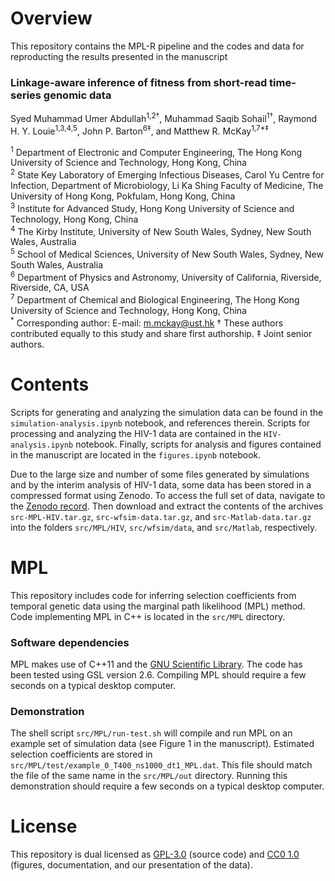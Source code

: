 # Overview

This repository contains the MPL-R pipeline and the codes and data for reproducting the results presented in the manuscript

### Linkage-aware inference of fitness from short-read time-series genomic data  
Syed Muhammad Umer Abdullah<sup>1,2†</sup>, Muhammad Saqib Sohail<sup>1†</sup>, Raymond H. Y. Louie<sup>1,3,4,5</sup>, John P. Barton<sup>6‡</sup>, and Matthew R. McKay<sup>1,7\*‡</sup>

<sup>1</sup> Department of Electronic and Computer Engineering, The Hong Kong University of Science and Technology, Hong Kong, China  
<sup>2</sup> State Key Laboratory of Emerging Infectious Diseases, Carol Yu Centre for Infection, Department of Microbiology, Li Ka Shing Faculty of Medicine, The University of Hong Kong, Pokfulam, Hong Kong, China  
<sup>3</sup> Institute for Advanced Study, Hong Kong University of Science and Technology, Hong Kong, China  
<sup>4</sup> The Kirby Institute, University of New South Wales, Sydney, New South Wales, Australia  
<sup>5</sup> School of Medical Sciences, University of New South Wales, Sydney, New South Wales, Australia  
<sup>6</sup> Department of Physics and Astronomy, University of California, Riverside, Riverside, CA, USA  
<sup>7</sup> Department of Chemical and Biological Engineering, The Hong Kong University of Science and Technology, Hong Kong, China  
<sup>*</sup> Corresponding author: E-mail: [m.mckay@ust.hk](mailto:m.mckay@ust.hk)
† These authors contributed equally to this study and share first authorship.
‡ Joint senior authors.

# Contents

Scripts for generating and analyzing the simulation data can be found in the `simulation-analysis.ipynb` notebook, and references therein. Scripts for processing and analyzing the HIV-1 data are contained in the `HIV-analysis.ipynb` notebook. Finally, scripts for analysis and figures contained in the manuscript are located in the `figures.ipynb` notebook.  

Due to the large size and number of some files generated by simulations and by the interim analysis of HIV-1 data, some data has been stored in a compressed format using Zenodo. To access the full set of data, navigate to the [Zenodo record](https://zenodo.org/record/3979632). Then download and extract the contents of the archives `src-MPL-HIV.tar.gz`, `src-wfsim-data.tar.gz`, and `src-Matlab-data.tar.gz` into the folders `src/MPL/HIV`, `src/wfsim/data`, and `src/Matlab`, respectively.

# MPL

This repository includes code for inferring selection coefficients from temporal genetic data using the marginal path likelihood (MPL) method. Code implementing MPL in C++ is located in the `src/MPL` directory.

### Software dependencies

MPL makes use of C++11 and the [GNU Scientific Library](https://www.gnu.org/software/gsl/). The code has been tested using GSL version 2.6. Compiling MPL should require a few seconds on a typical desktop computer.

### Demonstration

The shell script `src/MPL/run-test.sh` will compile and run MPL on an example set of simulation data (see Figure 1 in the manuscript). Estimated selection coefficients are stored in `src/MPL/test/example_0_T400_ns1000_dt1_MPL.dat`. This file should match the file of the same name in the `src/MPL/out` directory. Running this demonstration should require a few seconds on a typical desktop computer.

# License

This repository is dual licensed as [GPL-3.0](LICENSE-GPL) (source code) and [CC0 1.0](LICENSE-CC0) (figures, documentation, and our presentation of the data).
